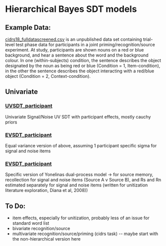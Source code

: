 # Hierarchical Bayes SDT models

## Example Data:
[cidrs18_fulldatascreened.csv](cidrs18_fulldatascreened.csv) is an unpublished data set containing trial-level test phase data for participants in a joint priming/recognition/source experiment. At study, participants are shown nouns on a red or blue background, and hear a sentence about the word and the background colour. In one (within-subjects) condition, the sentence describes the object designated by the noun as being red or blue (Condition = 1, Item-condition), in the other the sentence describes the object interacting with a red/blue object (Condition = 2, Context-condition).

## Univariate
### [UVSDT_participant](Univariate/UVSDT_participant.stan)

Univariate Signal/Noise UV SDT with participant effects, mostly cauchy priors

### [EVSDT_participant](Univariate/EVSDT_participant.stan)

Equal variance version of above, assuming 1 participant specific sigma for signal and noise items

### [EVSDT_participant](Univariate/DP_EVSDT_Source2R_participant.stan)

Specific version of Yonelinas dual-process model -> for source memory, recollection for signal and noise items (Source A v Source B), and Rs and Rn estimated separately for signal and noise items (written for unitization literature exploration, Diana et al, 2008))

## To Do:

* item effects, especially for unitization, probably less of an issue for standard word list
* bivariate recognition/source
* multivariate recognition/source/priming (cidrs task) -- maybe start with the non-hierarchical version here